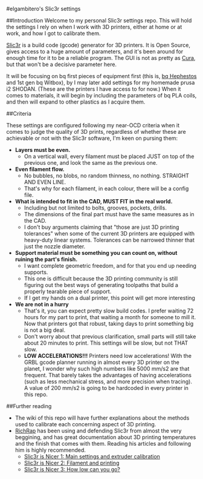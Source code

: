 #elgambitero's Slic3r settings

##Introduction
Welcome to my personal Slic3r settings repo. This will hold the settings I rely on when I work with 3D printers, either at home or at work, and how I got to calibrate them.

[Slic3r][Slic3r] is a build code (gcode) generator for 3D printers. It is Open Source, gives access to a huge amount of parameters, and it's been around for enough time for it to be a reliable program. The GUI is not as pretty as [Cura][Cura], but that won't be a decisive parameter here.

[Slic3r]: http://slic3r.org
[Cura]: https://ultimaker.com/en/products/cura-software

It will be focusing on bq first pieces of equipment first (this is, [bq Hephestos][Hephestos] and 1st gen bq Witbox), by I may later add settings for my homemade prusa i2 SHODAN. (These are the printers I have access to for now.)
When it comes to materials, it will begin by including the parameters of bq PLA coils, and then will expand to other plastics as I acquire them.

[Hephestos]: http://www.bq.com/gb/prusa

##Criteria

These settings are configured following my near-OCD criteria when it comes to judge the quality of 3D prints, regardless of whether these are achievable or not with the Slic3r software, I'm keen on pursing them:

* **Layers must be even.**
	* On a vertical wall, every filament must be placed JUST on top of the previous one, and look the same as the previous one.
* **Even filament flow.**
	* No bubbles, no blobs, no random thinness, no nothing. STRAIGHT AND EVEN LINE.
	* That's why for each filament, in each colour, there will be a config file.
* **What is intended to fit in the CAD, MUST FIT in the real world.**
	* Including but not limited to bolts, grooves, pockets, drills.
	* The dimensions of the final part must have the same measures as in the CAD.
	* I don't buy arguments claiming that "those are just 3D printing tolerances" when some of the current 3D printers are equipped with heavy-duty linear systems. Tolerances can be narrowed thinner that just the nozzle diameter.
* **Support material must be something you can count on, without ruining the part's finish.**
	* I want complete geometric freedom, and for that you end up needing supports.
	* This one is difficult because the 3D printing community is still figuring out the best ways of generating toolpaths that build a properly tearable piece of support.
	* If I get my hands on a dual printer, this point will get more interesting
* **We are not in a hurry**
	* That's it, you can expect pretty slow build codes. I prefer waiting 72 hours for my part to print, that waiting a month for someone to mill it. Now that printers got that robust, taking days to print something big is not a big deal.
	* Don't worry about that previous clarification, small parts will still take about 20 minutes to print. This settings will be slow, but not THAT slow.
	* **LOW ACCELERATIONS!!!** Printers need low accelerations! With the GRBL gcode planner running in almost every 3D printer on the planet, I wonder why such high numbers like 5000 mm/s2 are that frequent. That barely takes the advantages of having accelerations (such as less mechanical stress, and more precision when tracing). A value of 200 mm/s2 is going to be hardcoded in every printer in this repo.

##Further reading

* The wiki of this repo will have further explanations about the methods used to calibrate each concerning aspect of 3D printing.
* [RichRap][RichRap] has been using and defending Slic3r from almost the very beggining, and has great documentation about 3D printing temperatures and the finish that comes with them. Reading his articles and following him is highly recommended.
	* [Slic3r is Nicer 1: Main settings and extruder calibration][Slic3rNicer1]
	* [Slic3r is Nicer 2: Filament and printing][Slic3rNicer2]
	* [Slic3r is Nicer 3: How low can you go?][Slic3rNicer3]

[RichRap]: http://richrap.blogspot.com
[Slic3rNicer1]: http://richrap.blogspot.com.es/2012/01/slic3r-is-nicer-part-1-settings-and.html
[Slic3rNicer2]: http://richrap.blogspot.com.es/2012/01/slic3r-is-nicer-part-2-filament-and.html
[Slic3rNicer3]: http://richrap.blogspot.com.es/2012/01/slic3r-is-nicer-part-3-how-low-can-you.html